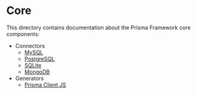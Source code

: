 # Core

This directory contains documentation about the Prisma Framework core components:

- Connectors
  - [MySQL](./connectors/mysql.md)
  - [PostgreSQL](./connectors/postgresql.md)
  - [SQLite](./connectors/sqlite.md)
  - [MongoDB](./connectors/mongo.md)
- Generators
  - [Prisma Client JS](./generators/photonjs.md)